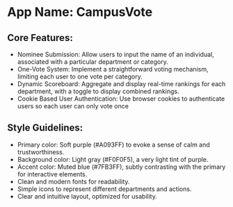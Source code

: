 # **App Name**: CampusVote

## Core Features:

- Nominee Submission: Allow users to input the name of an individual, associated with a particular department or category.
- One-Vote System: Implement a straightforward voting mechanism, limiting each user to one vote per category.
- Dynamic Scoreboard: Aggregate and display real-time rankings for each department, with a toggle to display combined rankings.
- Cookie Based User Authentication: Use browser cookies to authenticate users so each user can only vote once

## Style Guidelines:

- Primary color: Soft purple (#A093FF) to evoke a sense of calm and trustworthiness.
- Background color: Light gray (#F0F0F5), a very light tint of purple.
- Accent color: Muted blue (#7FB3FF), subtly contrasting with the primary for interactive elements.
- Clean and modern fonts for readability.
- Simple icons to represent different departments and actions.
- Clear and intuitive layout, optimized for usability.